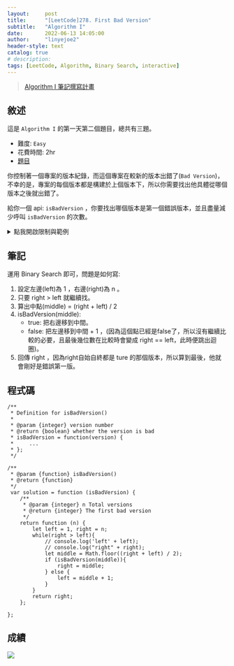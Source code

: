 ```yaml
---
layout:     post
title:      "[LeetCode]278. First Bad Version"
subtitle:   "Algorithm I"
date:       2022-06-13 14:05:00
author:     "linyejoe2"
header-style: text
catalog: true
# description: 
tags: [LeetCode, Algorithm, Binary Search, interactive]
---
```


>[Algorithm I 筆記撰寫計畫](/2022/06/14/leetcode/Algorithm/Algorithm%20I/Starting-write-Algorithm-I-Note/)

## 敘述

這是 `Algorithm I` 的第一天第二個題目，總共有三題。

+ 難度: `Easy` 
+ 花費時間: 2hr
+ [題目](https://leetcode.com/problems/first-bad-version/)

你控制著一個專案的版本紀錄，而這個專案在較新的版本出錯了(`Bad Version`)，
不幸的是，專案的每個版本都是構建於上個版本下，所以你需要找出他具體從哪個版本之後就出錯了。

給你一個 api: `isBadVersion` ，你要找出哪個版本是第一個錯誤版本，並且盡量減少呼叫 `isBadVersion` 的次數。

<!--more--> 

<details><summary>點我開啟限制與範例</summary>
<pre>

**限制:**

-   `1 <= bad <= n <= 231 - 1`

**Example 1:**

```=
Input: n = 5, bad = 4
Output: 4
Explanation:
call isBadVersion(3) -> false
call isBadVersion(5) -> true
call isBadVersion(4) -> true
Then 4 is the first bad version.
```

**Example 2:**

```=
Input: n = 1, bad = 1
Output: 1
```
</pre></details>

## 筆記

運用 Binary Search 即可，問題是如何寫:

1. 設定左邊(left)為 1 ，右邊(right)為 n 。
2. 只要 right > left 就繼續找。
3. 算出中點(middle) = (right + left) / 2
4. isBadVersion(middle):
    + true: 把右邊移到中間。
    + false: 把左邊移到中間 + 1 ，(因為這個點已經是false了，所以沒有繼續比較的必要，且最後幾位數在比較時會變成 right == left，此時便跳出迴圈)。
5. 回傳 right ，因為right自始自終都是 ture 的那個版本，所以算到最後，他就會剛好是錯誤第一版。


## 程式碼

```js=
/**
 * Definition for isBadVersion()
 * 
 * @param {integer} version number
 * @return {boolean} whether the version is bad
 * isBadVersion = function(version) {
 *     ...
 * };
 */

/**
 * @param {function} isBadVersion()
 * @return {function}
 */
 var solution = function (isBadVersion) {
    /**
     * @param {integer} n Total versions
     * @return {integer} The first bad version
     */
    return function (n) {
        let left = 1, right = n;
        while(right > left){
            // console.log('left' + left);
            // console.log("right" + right);
            let middle = Math.floor((right + left) / 2);
            if (isBadVersion(middle)){
                right = middle;
            } else {
                left = middle + 1;
            }
        }
        return right;
    };

};
```

## 成績

![](https://i.imgur.com/yjINF6O.png)


<details style='display:none;'><summary>點我開啟舊寫法/失敗寫法</summary>
<pre>

1. 切一半，把中間值放進去
    + false: 往右邊找
    + true: 往左邊找
2. 如果沒辦法再往左邊找了，就回傳中間值。

寫到迷失自我，還要多多練習。

</pre></details>

<!-- ##### 參考資料 -->